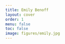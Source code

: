 ```yaml
---
title: Emily Benoff 
layout: cover
order: 1
menu: false
toc: false
image: figures/emily.jpg
---
```



